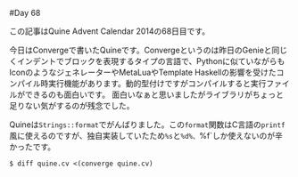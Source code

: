 #Day 68

この記事はQuine Advent Calendar 2014の68日目です。

今日はConvergeで書いたQuineです。Convergeというのは昨日のGenieと同じくインデントでブロックを表現するタイプの言語で、Pythonに似ていながらもIconのようなジェネレーターやMetaLuaやTemplate Haskellの影響を受けたコンパイル時実行機能があります。動的型付けですがコンパイルすると実行ファイルができるのも面白いです。
面白いなぁと思いましたがライブラリがちょっと足りない気がするのが残念でした。

Quineは`Strings::format`でがんばりました。この`format`関数はC言語の`printf`風に使えるのですが、独自実装していたため`%s`と`%d%、`%f`しか使えないのが辛かったです。

```console
$ diff quine.cv <(converge quine.cv)
```
